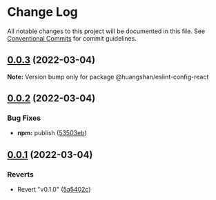 # Change Log

All notable changes to this project will be documented in this file.
See [Conventional Commits](https://conventionalcommits.org) for commit guidelines.

## [0.0.3](https://github.com/Protagonistss/huangshan/compare/v0.0.2...v0.0.3) (2022-03-04)

**Note:** Version bump only for package @huangshan/eslint-config-react





## [0.0.2](https://github.com/Protagonistss/huangshan/compare/v0.0.1...v0.0.2) (2022-03-04)


### Bug Fixes

* **npm:** publish ([53503eb](https://github.com/Protagonistss/huangshan/commit/53503ebc5cad7d6a90812aabc15d3ae8b43337bc))





## [0.0.1](https://github.com/Protagonistss/huangshan/compare/v0.1.0...v0.0.1) (2022-03-04)


### Reverts

* Revert "v0.1.0" ([5a5402c](https://github.com/Protagonistss/huangshan/commit/5a5402c8e81b957546ed5e98ae66f0c35cbca0bb))
